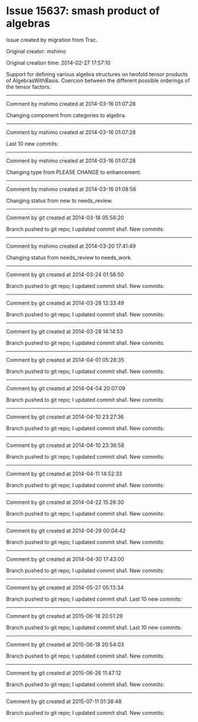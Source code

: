 # Issue 15637: smash product of algebras

Issue created by migration from Trac.

Original creator: mshimo

Original creation time: 2014-02-27 17:57:10

Support for defining various algebra structures on twofold tensor products of AlgebrasWithBasis. Coercion between the different possible orderings of the tensor factors.


---

Comment by mshimo created at 2014-03-16 01:07:28

Changing component from categories to algebra.


---

Comment by mshimo created at 2014-03-16 01:07:28

Last 10 new commits:


---

Comment by mshimo created at 2014-03-16 01:07:28

Changing type from PLEASE CHANGE to enhancement.


---

Comment by mshimo created at 2014-03-16 01:08:56

Changing status from new to needs_review.


---

Comment by git created at 2014-03-18 05:56:20

Branch pushed to git repo; I updated commit sha1. New commits:


---

Comment by mshimo created at 2014-03-20 17:41:49

Changing status from needs_review to needs_work.


---

Comment by git created at 2014-03-24 01:56:50

Branch pushed to git repo; I updated commit sha1. New commits:


---

Comment by git created at 2014-03-28 13:33:49

Branch pushed to git repo; I updated commit sha1. New commits:


---

Comment by git created at 2014-03-28 14:14:53

Branch pushed to git repo; I updated commit sha1. New commits:


---

Comment by git created at 2014-04-01 05:28:35

Branch pushed to git repo; I updated commit sha1. New commits:


---

Comment by git created at 2014-04-04 20:07:09

Branch pushed to git repo; I updated commit sha1. New commits:


---

Comment by git created at 2014-04-10 23:27:36

Branch pushed to git repo; I updated commit sha1. New commits:


---

Comment by git created at 2014-04-10 23:36:58

Branch pushed to git repo; I updated commit sha1. New commits:


---

Comment by git created at 2014-04-11 14:52:33

Branch pushed to git repo; I updated commit sha1. New commits:


---

Comment by git created at 2014-04-22 15:26:30

Branch pushed to git repo; I updated commit sha1. New commits:


---

Comment by git created at 2014-04-29 00:04:42

Branch pushed to git repo; I updated commit sha1. New commits:


---

Comment by git created at 2014-04-30 17:43:00

Branch pushed to git repo; I updated commit sha1. New commits:


---

Comment by git created at 2014-05-27 05:13:34

Branch pushed to git repo; I updated commit sha1. Last 10 new commits:


---

Comment by git created at 2015-06-18 20:51:29

Branch pushed to git repo; I updated commit sha1. Last 10 new commits:


---

Comment by git created at 2015-06-18 20:54:03

Branch pushed to git repo; I updated commit sha1. New commits:


---

Comment by git created at 2015-06-26 11:47:12

Branch pushed to git repo; I updated commit sha1. New commits:


---

Comment by git created at 2015-07-11 01:38:48

Branch pushed to git repo; I updated commit sha1. New commits:
